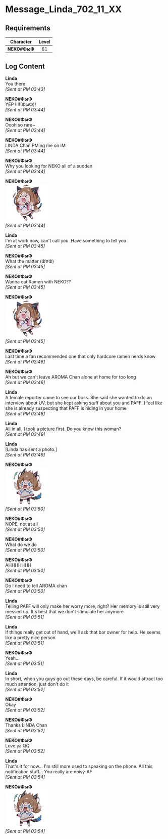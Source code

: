 # Message_Linda_702_11_XX
## Requirements
| Character  |Level|
|------------|:---:|
|**NEKO#ΦωΦ**| 61  |

## Log Content
**Linda**<br>
You there<br>
*[Sent at PM 03:43]*

**NEKO#ΦωΦ**<br>
YEP !!!!(ΦωΦ)/<br>
*[Sent at PM 03:44]*

**NEKO#ΦωΦ**<br>
Oooh so rare~<br>
*[Sent at PM 03:44]*

**NEKO#ΦωΦ**<br>
LINDA Chan PMing me on iM<br>
*[Sent at PM 03:44]*

**NEKO#ΦωΦ**<br>
Why you looking for NEKO all of a sudden<br>
*[Sent at PM 03:44]*

**NEKO#ΦωΦ**<br>
![07_CatXD.png](./attachments/07_CatXD.png)<br>
*[Sent at PM 03:44]*

**Linda**<br>
I'm at work now, can't call you. Have something to tell you<br>
*[Sent at PM 03:45]*

**NEKO#ΦωΦ**<br>
What the matter (Φ∀Φ)<br>
*[Sent at PM 03:45]*

**NEKO#ΦωΦ**<br>
Wanna eat Ramen with NEKO??<br>
*[Sent at PM 03:45]*

**NEKO#ΦωΦ**<br>
![07_CatXD.png](./attachments/07_CatXD.png)<br>
*[Sent at PM 03:45]*

**NEKO#ΦωΦ**<br>
Last time a fan recommended one that only hardcore ramen nerds know<br>
*[Sent at PM 03:46]*

**NEKO#ΦωΦ**<br>
Ah but we can't leave AROMA Chan alone at home for too long<br>
*[Sent at PM 03:46]*

**Linda**<br>
A female reporter came to see our boss. She said she wanted to do an interview about UV, but she kept asking stuff about you and PAFF. I feel like she is already suspecting that PAFF is hiding in your home<br>
*[Sent at PM 03:48]*

**Linda**<br>
All in all, I took a picture first. Do you know this woman?<br>
*[Sent at PM 03:49]*

**Linda**<br>
[Linda has sent a photo.]<br>
*[Sent at PM 03:49]*

**NEKO#ΦωΦ**<br>
![08_CatQQ.png](./attachments/08_CatQQ.png)<br>
*[Sent at PM 03:50]*

**NEKO#ΦωΦ**<br>
NOPE, not at all<br>
*[Sent at PM 03:50]*

**NEKO#ΦωΦ**<br>
What do we do<br>
*[Sent at PM 03:50]*

**NEKO#ΦωΦ**<br>
AHHHHHHH<br>
*[Sent at PM 03:50]*

**NEKO#ΦωΦ**<br>
Do I need to tell AROMA chan<br>
*[Sent at PM 03:50]*

**Linda**<br>
Telling PAFF will only make her worry more, right? Her memory is still very messed up. It's best that we don't stimulate her anymore<br>
*[Sent at PM 03:51]*

**Linda**<br>
If things really get out of hand, we'll ask that bar owner for help. He seems like a pretty nice person<br>
*[Sent at PM 03:51]*

**NEKO#ΦωΦ**<br>
Yeah...<br>
*[Sent at PM 03:51]*

**Linda**<br>
In short, when you guys go out these days, be careful. If it would attract too much attention, just don't do it<br>
*[Sent at PM 03:52]*

**NEKO#ΦωΦ**<br>
Okay<br>
*[Sent at PM 03:52]*

**NEKO#ΦωΦ**<br>
Thanks LINDA Chan<br>
*[Sent at PM 03:52]*

**NEKO#ΦωΦ**<br>
Love ya QQ<br>
*[Sent at PM 03:52]*

**Linda**<br>
That's it for now... I'm still more used to speaking on the phone. All this notification stuff... You really are noisy\-AF<br>
*[Sent at PM 03:54]*

**NEKO#ΦωΦ**<br>
![08_CatQQ.png](./attachments/08_CatQQ.png)<br>
*[Sent at PM 03:54]*